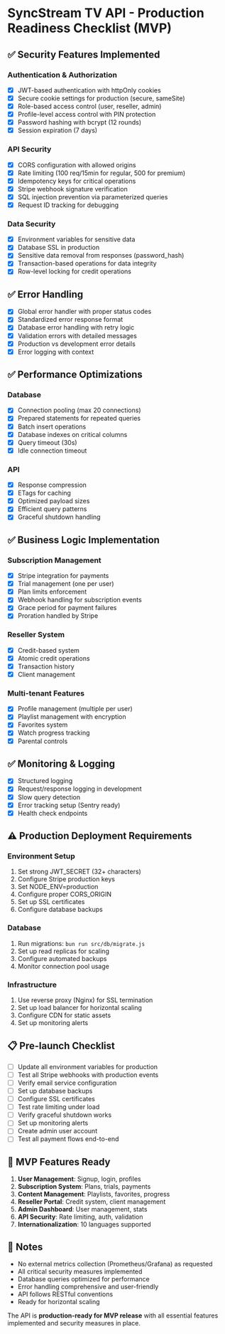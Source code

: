 # SyncStream TV API - Production Readiness Checklist (MVP)

## ✅ Security Features Implemented

### Authentication & Authorization
- [x] JWT-based authentication with httpOnly cookies
- [x] Secure cookie settings for production (secure, sameSite)
- [x] Role-based access control (user, reseller, admin)
- [x] Profile-level access control with PIN protection
- [x] Password hashing with bcrypt (12 rounds)
- [x] Session expiration (7 days)

### API Security
- [x] CORS configuration with allowed origins
- [x] Rate limiting (100 req/15min for regular, 500 for premium)
- [x] Idempotency keys for critical operations
- [x] Stripe webhook signature verification
- [x] SQL injection prevention via parameterized queries
- [x] Request ID tracking for debugging

### Data Security
- [x] Environment variables for sensitive data
- [x] Database SSL in production
- [x] Sensitive data removal from responses (password_hash)
- [x] Transaction-based operations for data integrity
- [x] Row-level locking for credit operations

## ✅ Error Handling

- [x] Global error handler with proper status codes
- [x] Standardized error response format
- [x] Database error handling with retry logic
- [x] Validation errors with detailed messages
- [x] Production vs development error details
- [x] Error logging with context

## ✅ Performance Optimizations

### Database
- [x] Connection pooling (max 20 connections)
- [x] Prepared statements for repeated queries
- [x] Batch insert operations
- [x] Database indexes on critical columns
- [x] Query timeout (30s)
- [x] Idle connection timeout

### API
- [x] Response compression
- [x] ETags for caching
- [x] Optimized payload sizes
- [x] Efficient query patterns
- [x] Graceful shutdown handling

## ✅ Business Logic Implementation

### Subscription Management
- [x] Stripe integration for payments
- [x] Trial management (one per user)
- [x] Plan limits enforcement
- [x] Webhook handling for subscription events
- [x] Grace period for payment failures
- [x] Proration handled by Stripe

### Reseller System
- [x] Credit-based system
- [x] Atomic credit operations
- [x] Transaction history
- [x] Client management

### Multi-tenant Features
- [x] Profile management (multiple per user)
- [x] Playlist management with encryption
- [x] Favorites system
- [x] Watch progress tracking
- [x] Parental controls

## ✅ Monitoring & Logging

- [x] Structured logging
- [x] Request/response logging in development
- [x] Slow query detection
- [x] Error tracking setup (Sentry ready)
- [x] Health check endpoints

## ⚠️ Production Deployment Requirements

### Environment Setup
1. Set strong JWT_SECRET (32+ characters)
2. Configure Stripe production keys
3. Set NODE_ENV=production
4. Configure proper CORS_ORIGIN
5. Set up SSL certificates
6. Configure database backups

### Database
1. Run migrations: `bun run src/db/migrate.js`
2. Set up read replicas for scaling
3. Configure automated backups
4. Monitor connection pool usage

### Infrastructure
1. Use reverse proxy (Nginx) for SSL termination
2. Set up load balancer for horizontal scaling
3. Configure CDN for static assets
4. Set up monitoring alerts

## 📋 Pre-launch Checklist

- [ ] Update all environment variables for production
- [ ] Test all Stripe webhooks with production events
- [ ] Verify email service configuration
- [ ] Set up database backups
- [ ] Configure SSL certificates
- [ ] Test rate limiting under load
- [ ] Verify graceful shutdown works
- [ ] Set up monitoring alerts
- [ ] Create admin user account
- [ ] Test all payment flows end-to-end

## 🚀 MVP Features Ready

1. **User Management**: Signup, login, profiles
2. **Subscription System**: Plans, trials, payments
3. **Content Management**: Playlists, favorites, progress
4. **Reseller Portal**: Credit system, client management
5. **Admin Dashboard**: User management, stats
6. **API Security**: Rate limiting, auth, validation
7. **Internationalization**: 10 languages supported

## 📝 Notes

- No external metrics collection (Prometheus/Grafana) as requested
- All critical security measures implemented
- Database queries optimized for performance
- Error handling comprehensive and user-friendly
- API follows RESTful conventions
- Ready for horizontal scaling

The API is **production-ready for MVP release** with all essential features implemented and security measures in place.